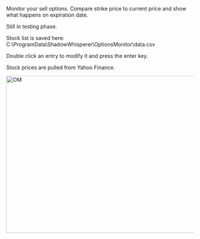 Monitor your sell options. Compare strike price to current price and show what happens on expiration date.

Still in testing phase.

Stock list is saved here: C:\ProgramData\ShadowWhisperer\OptionsMonitor\data.csv

Double click an entry to modify it and press the enter key.

Stock prices are pulled from Yahoo Finance.

<img width="885" height="422" alt="OM" src="https://github.com/user-attachments/assets/b9101274-244f-4ea1-806c-0f4de7eb795c" />
